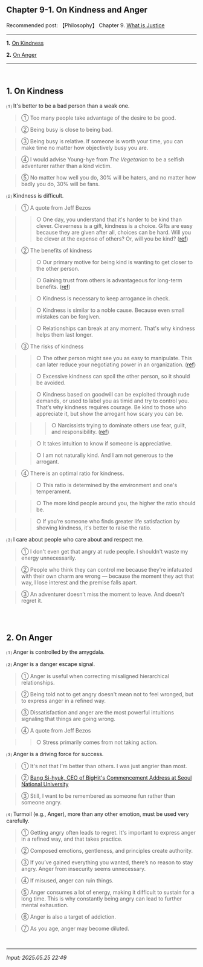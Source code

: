## **Chapter 9-1. On Kindness and Anger**

Recommended post: 【Philosophy】 Chapter 9. [What is Justice](https://jb243.github.io/pages/2273)

---

**1.** [On Kindness](#1-on-kindness)

**2.** [On Anger](#2-on-anger)

---

<br>

## **1. On Kindness**

⑴ It's better to be a bad person than a weak one.

> ① Too many people take advantage of the desire to be good.

> ② Being busy is close to being bad.

> ③ Being busy is relative. If someone is worth your time, you can make time no matter how objectively busy you are.

> ④ I would advise Young-hye from *The Vegetarian* to be a selfish adventurer rather than a kind victim.

> ⑤ No matter how well you do, 30% will be haters, and no matter how badly you do, 30% will be fans.

⑵ Kindness is difficult.

> ① A quote from Jeff Bezos

>> ○ One day, you understand that it's harder to be kind than clever. Cleverness is a gift, kindness is a choice. Gifts are easy because they are given after all, choices can be hard. Will you be clever at the expense of others? Or, will you be kind? ([ref](https://www.youtube.com/watch?v=YmZSdWKiQdw&t=316s))

> ② The benefits of kindness

>> ○ Our primary motive for being kind is wanting to get closer to the other person.

>> ○ Gaining trust from others is advantageous for long-term benefits. ([ref](https://youtube.com/shorts/LDNo0sZQiUY?si=0JxsNeLci6OtGbg8))  

>> ○ Kindness is necessary to keep arrogance in check.

>> ○ Kindness is similar to a noble cause. Because even small mistakes can be forgiven.

>> ○ Relationships can break at any moment. That's why kindness helps them last longer.

> ③ The risks of kindness

>> ○ The other person might see you as easy to manipulate. This can later reduce your negotiating power in an organization. ([ref](https://youtube.com/shorts/qWN7W3GNNZo?si=dNG01OqvNUMFe0uk))

>> ○ Excessive kindness can spoil the other person, so it should be avoided.

>> ○ Kindness based on goodwill can be exploited through rude demands, or used to label you as timid and try to control you. That’s why kindness requires courage. Be kind to those who appreciate it, but show the arrogant how scary you can be.

>>> ○ Narcissists trying to dominate others use fear, guilt, and responsibility. ([ref](https://www.youtube.com/shorts/LDsStdjhUGI))

>> ○ It takes intuition to know if someone is appreciative.

>> ○ I am not naturally kind. And I am not generous to the arrogant.

> ④ There is an optimal ratio for kindness.

>> ○ This ratio is determined by the environment and one's temperament.

>> ○ The more kind people around you, the higher the ratio should be.

>> ○ If you’re someone who finds greater life satisfaction by showing kindness, it's better to raise the ratio.

 ⑶ I care about people who care about and respect me.

> ① I don't even get that angry at rude people. I shouldn't waste my energy unnecessarily.

> ② People who think they can control me because they're infatuated with their own charm are wrong — because the moment they act that way, I lose interest and the premise falls apart.

> ③ An adventurer doesn’t miss the moment to leave. And doesn't regret it.

<br>

<br>

## **2. On Anger**

⑴ Anger is controlled by the amygdala.

⑵ Anger is a danger escape signal.

> ① Anger is useful when correcting misaligned hierarchical relationships.

> ② Being told not to get angry doesn't mean not to feel wronged, but to express anger in a refined way.

> ③ Dissatisfaction and anger are the most powerful intuitions signaling that things are going wrong.

> ④ A quote from Jeff Bezos

>> ○ Stress primarily comes from not taking action.

⑶ Anger is a driving force for success.

> ① It's not that I'm better than others. I was just angrier than most.

> ② [Bang Si-hyuk, CEO of BigHit's Commencement Address at Seoul National University](https://www.chosun.com/site/data/html_dir/2019/02/26/2019022603880.html)

> ③ Still, I want to be remembered as someone fun rather than someone angry.

⑷ Turmoil (e.g., Anger), more than any other emotion, must be used very carefully.

> ① Getting angry often leads to regret. It's important to express anger in a refined way, and that takes practice.

> ② Composed emotions, gentleness, and principles create authority.

> ③ If you’ve gained everything you wanted, there’s no reason to stay angry. Anger from insecurity seems unnecessary.

> ④ If misused, anger can ruin things.

> ⑤ Anger consumes a lot of energy, making it difficult to sustain for a long time. This is why constantly being angry can lead to further mental exhaustion.

> ⑥ Anger is also a target of addiction.

> ⑦ As you age, anger may become diluted.

<br>

---

_Input: 2025.05.25 22:49_
